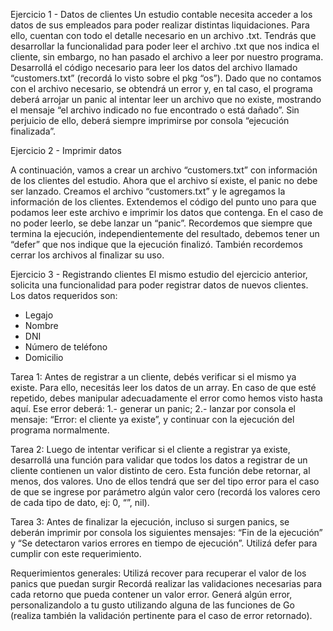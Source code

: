 Ejercicio 1 - Datos de clientes
Un estudio contable necesita acceder a los datos de sus empleados para poder realizar distintas liquidaciones. Para ello, cuentan con todo el detalle necesario en un archivo .txt. 
Tendrás que desarrollar la funcionalidad para poder leer el archivo .txt que nos indica el cliente, sin embargo, no han pasado el archivo a leer por nuestro programa. 
Desarrollá el código necesario para leer los datos del archivo llamado “customers.txt” (recordá lo visto sobre el pkg “os”).
Dado que no contamos con el archivo necesario, se obtendrá un error y, en tal caso, el programa deberá arrojar un panic al intentar leer un archivo que no existe, mostrando el mensaje “el archivo indicado no fue encontrado o está dañado”.
Sin perjuicio de ello, deberá siempre imprimirse por consola “ejecución finalizada”.

Ejercicio 2 - Imprimir datos

A continuación, vamos a crear un archivo “customers.txt” con información de los clientes del estudio. 
Ahora que el archivo sí existe, el panic no debe ser lanzado. 
Creamos el archivo “customers.txt” y le agregamos la información de los clientes. 
Extendemos el código del punto uno para que podamos leer este archivo e imprimir los datos que contenga. En el caso de no poder leerlo, se debe lanzar un “panic”.
Recordemos que siempre que termina la ejecución, independientemente del resultado, debemos tener un “defer” que nos indique que la ejecución finalizó. También recordemos cerrar los archivos al finalizar su uso.

 Ejercicio 3 - Registrando clientes
El mismo estudio del ejercicio anterior, solicita una funcionalidad para poder registrar datos de nuevos clientes. Los datos requeridos son:
- Legajo
- Nombre 
- DNI
- Número de teléfono
- Domicilio

Tarea 1: Antes de registrar a un cliente, debés verificar si el mismo ya existe. Para ello, necesitás leer los datos de un array. En caso de que esté repetido, debes manipular adecuadamente el error como hemos visto hasta aquí. Ese error deberá:
    1.- generar un panic;
    2.- lanzar por consola el mensaje: “Error: el cliente ya existe”, y continuar con la ejecución del programa normalmente.

Tarea 2: Luego de intentar verificar si el cliente a registrar ya existe, desarrollá una función para validar que todos los datos a registrar de un cliente contienen un valor distinto de cero. Esta función debe retornar, al menos, dos valores. Uno de ellos tendrá que ser del tipo error para el caso de que se ingrese por parámetro algún valor cero (recordá los valores cero de cada tipo de dato, ej: 0, “”, nil).

Tarea 3: Antes de finalizar la ejecución, incluso si surgen panics, se deberán imprimir por consola los siguientes mensajes: “Fin de la ejecución” y “Se detectaron varios errores en tiempo de ejecución”. Utilizá defer para cumplir con este requerimiento.

Requerimientos generales:
Utilizá recover para recuperar el valor de los panics que puedan surgir
Recordá realizar las validaciones necesarias para cada retorno que pueda contener un valor error. 
Generá algún error, personalizandolo a tu gusto utilizando alguna de las funciones de Go (realiza también la validación pertinente para el caso de error retornado).
